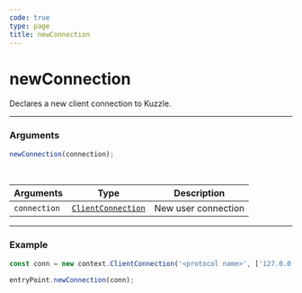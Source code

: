 ```yaml
---
code: true
type: page
title: newConnection
---
```


# newConnection



Declares a new client connection to Kuzzle.

---

### Arguments

```js
newConnection(connection);
```

<br/>

| Arguments    | Type                                                                               | Description         |
| ------------ | ---------------------------------------------------------------------------------- | ------------------- |
| `connection` | [`ClientConnection`](/core/2/protocols/api/context/clientconnection) | New user connection |

---

### Example

```js
const conn = new context.ClientConnection('<protocol name>', ['127.0.0.1']);

entryPoint.newConnection(conn);
```
